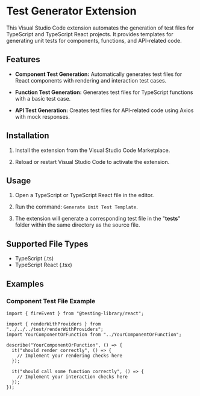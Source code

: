 # Test Generator Extension

This Visual Studio Code extension automates the generation of test files for TypeScript and TypeScript React projects. It provides templates for generating unit tests for components, functions, and API-related code.

## Features

- **Component Test Generation:** Automatically generates test files for React components with rendering and interaction test cases.

- **Function Test Generation:** Generates test files for TypeScript functions with a basic test case.

- **API Test Generation:** Creates test files for API-related code using Axios with mock responses.

## Installation

1. Install the extension from the Visual Studio Code Marketplace.

2. Reload or restart Visual Studio Code to activate the extension.

## Usage

1. Open a TypeScript or TypeScript React file in the editor.

2. Run the command: `Generate Unit Test Template`.

3. The extension will generate a corresponding test file in the "**tests**" folder within the same directory as the source file.

## Supported File Types

- TypeScript (.ts)
- TypeScript React (.tsx)

## Examples

### Component Test File Example

```tsx
import { fireEvent } from "@testing-library/react";

import { renderWithProviders } from "../../../test/renderWithProviders";
import YourComponentOrFunction from "../YourComponentOrFunction";

describe("YourComponentOrFunction", () => {
  it("should render correctly", () => {
    // Implement your rendering checks here
  });

  it("should call some function correctly", () => {
    // Implement your interaction checks here
  });
});
```
